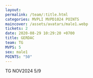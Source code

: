 ```yaml
---
layout: 
permalink: /team/:title.html
categories: MVPLI MVPD1024 POINTS
maincover: /assets/avatars/male1.webp
tickets: 2
date: 2020-08-29 10:29:20 +0700
title: GERDAC
team: TG
MVPS: 5
sex: male1
POINTS: "50"
---
```

TG NOV2024 5/9